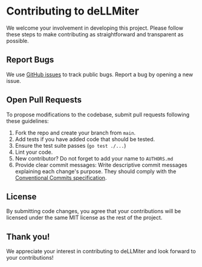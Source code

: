 # Contributing to deLLMiter

We welcome your involvement in developing this project. Please follow these steps to make contributing as straightforward and transparent as possible.

## Report Bugs

We use [GitHub issues](https://github.com/glethuillier/deLLMiter/issues) to track public bugs. Report a bug by opening a new issue.

## Open Pull Requests

To propose modifications to the codebase, submit pull requests following these guidelines:

1. Fork the repo and create your branch from `main`.
2. Add tests if you have added code that should be tested.
3. Ensure the test suite passes (`go test ./...`)
4. Lint your code.
5. New contributor? Do not forget to add your name to `AUTHORS.md`
6. Provide clear commit messages: Write descriptive commit messages explaining each change's purpose. They should comply with the [Conventional Commits specification](https://www.conventionalcommits.org/en/v1.0.0/).

## License

By submitting code changes, you agree that your contributions will be licensed under the same MIT license as the rest of the project.

## Thank you!

We appreciate your interest in contributing to deLLMiter and look forward to your contributions!